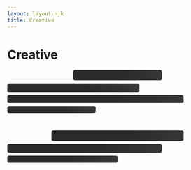 ```yaml
---
layout: layout.njk
title: Creative
---
```


<!-- Add Font Awesome for icons -->
<link rel="stylesheet" href="https://cdnjs.cloudflare.com/ajax/libs/font-awesome/6.4.0/css/all.min.css">

<div contenteditable="true">
    <h1 class="creative-title">Creative</h1>
</div>
<p id="listening-status" class="listening-status skeleton skeleton-text"><i class="fa-solid fa-music"></i>&nbsp;</p>

<!-- Spotify Card -->
<div id="spotify-status" class="spotify-status">
  <div class="spotify-card">
    <div class="album-art-container skeleton skeleton-image">
      <!-- Optional Spotify Canvas. Shown if available -->
      <img id="album-canvas" class="album-canvas" src="" alt="Spotify Canvas" style="display: none;">
      <!-- Album Cover -->
      <img id="album-cover" class="album-cover" src="" alt="Album Art" style="display:none;">
    </div>
    <div class="track-info-container">
      <!-- The track name will be typed out -->
      <div class="track-name skeleton skeleton-text">&nbsp;</div>
      <!-- Additional details fade in -->
      <div class="track-additional hidden skeleton skeleton-text">&nbsp;</div>
      <!-- Time and progress bar -->
      <div id="spotify-time" class="spotify-time skeleton skeleton-text">&nbsp;</div>
      <div id="spotify-progress-container" class="spotify-progress-container">
        <div id="spotify-squares" class="spotify-squares">
          <!-- Cubes will be generated dynamically based on viewport width -->
        </div>
      </div>
    </div>
  </div>
</div>

<!-- Activity Status Heading -->
<p id="activity-status-heading" class="listening-status skeleton skeleton-text" style="margin-top:2.5rem;">&nbsp;</p>

<!-- Activity Card (uses same card as spotify-status for theme compatibility) -->
<!-- Made visible by default, content will be skeleton initially -->
<div id="activity-status" class="spotify-status">
  <div class="spotify-card">
    <div class="album-art-container skeleton skeleton-image">
      <!-- Generic App Icon (for games etc.) -->
      <img id="activity-icon" class="album-cover" src="" alt="App/Game Icon" style="display:none;">
      <!-- VS Code Specific Assets -->
      <img id="activity-vscode-large-image" class="album-cover" src="" alt="VS Code Large Asset" style="display:none; position: relative; z-index: 1;">
      <img id="activity-vscode-small-image" src="" alt="VS Code Small Asset" style="display:none; position: absolute; bottom: -5px; right: -5px; width: 32px; height: 32px; border-radius: 50%; border: 2px solid var(--card-background-color, #181818); z-index: 2; background-color: var(--card-background-color, #181818);">
    </div>
    <div class="track-info-container">
      <div class="track-name skeleton skeleton-text" id="activity-name">&nbsp;</div>
      <div class="track-additional skeleton skeleton-text" id="activity-details" style="display:none;">&nbsp;</div>
      <div class="track-additional skeleton skeleton-text" id="activity-state" style="display:none;">&nbsp;</div>
      <div class="track-additional skeleton skeleton-text" id="activity-large-text" style="display:none;">&nbsp;</div>
      <div class="track-additional skeleton skeleton-text" id="activity-small-text" style="display:none;">&nbsp;</div>
      <div class="spotify-time skeleton skeleton-text" id="activity-time">&nbsp;</div>
    </div>
  </div>
</div>

<style>
/* Hide blinking cursor on link inside track-name */
.track-name a::after {
  content: none;
}

/* Remove default hyperlink outline */
.track-name a {
  text-decoration: none;
  color: inherit;
}

/* Remove old .activity-status/.activity-card styles as we now use spotify-status/spotify-card for both */
.activity-status, .activity-card, .activity-art-container, .activity-icon, .activity-info-container, .activity-heading, .activity-name, .activity-details, .activity-state, .activity-time {
  display: none !important;
}

/* Marquee animation for long text */
.marquee {
  overflow: hidden;
  white-space: nowrap;
  position: relative;
}
.marquee span {
  display: inline-block;
  padding-left: 0;
  animation: marquee 7s linear infinite;
}
@keyframes marquee {
  0% { transform: translateX(0); }
  100% { transform: translateX(-60%); }
}
@keyframes fadeIn {
  from { opacity: 0; transform: translateY(20px);}
  to { opacity: 1; transform: translateY(0);}
}

/* Skeleton Loader Styles */
.skeleton {
  animation: skeleton-loading 1.5s infinite linear;
  background: linear-gradient(90deg, var(--skeleton-base-color, #2a2a2a) 25%, var(--skeleton-shine-color, #3a3a3a) 50%, var(--skeleton-base-color, #2a2a2a) 75%);
  background-size: 200% 100%;
  color: transparent !important; /* Hide text during skeleton loading */
  border-radius: 4px; /* Optional: for text skeletons */
}

.skeleton-text {
  height: 1em; /* Adjust based on typical text height */
  margin-bottom: 0.5em; /* Spacing */
}
.skeleton-text:empty::before {
  content: "\00a0"; /* Non-breaking space to ensure height */
}

.skeleton-image {
  /* Ensure the container itself has the skeleton background */
  /* width and height are already set by .album-art-container */
}

#listening-status.skeleton {
  width: 40%; /* Example width */
  height: 24px; /* Example height */
  margin-left: auto;
  margin-right: auto;
}

/* Spotify Skeleton Specifics */
#spotify-status .album-art-container.skeleton-image {
 /* Uses .album-art-container dimensions */
}
#spotify-status .track-name.skeleton {
  width: 60%;
  height: 20px;
}
#spotify-status .track-additional.skeleton {
  width: 80%;
  height: 18px;
}
#spotify-status #spotify-time.skeleton {
  width: 40%;
  height: 16px;
}

/* Activity Skeleton Specifics */
#activity-status-heading.skeleton {
  width: 60%; /* Example width */
  height: 24px; /* Example height */
  margin-left: auto;
  margin-right: auto;
}

#activity-name.skeleton {
  width: 70%;
  height: 20px;
}
#activity-details.skeleton,
#activity-state.skeleton,
#activity-large-text.skeleton,
#activity-small-text.skeleton {
  width: 90%;
  height: 18px;
}
#activity-time.skeleton {
  width: 50%;
  height: 16px;
}

@keyframes skeleton-loading {
  0% {
    background-position: 200% 0;
  }
  100% {
    background-position: -200% 0;
  }
}
</style>

<script>
// Global variables for progress and track and dynamic cube count
let currentProgress = 0, trackDuration = 0, lastFetchTime = Date.now();
let totalSquares = 20; // default; will be updated dynamically
let lastTrackId = null;

// Create cubes dynamically based on screen size.
function createCubes() {
  const squaresContainer = document.getElementById('spotify-squares');
  squaresContainer.innerHTML = "";
  // For mobile devices (width < 600px), use 10 cubes; otherwise 20.
  totalSquares = window.innerWidth < 600 ? 10 : 20;
  for (let i = 0; i < totalSquares; i++) {
    const span = document.createElement("span");
    span.classList.add("spotify-square");
    squaresContainer.appendChild(span);
  }
}

// Call createCubes on load and on window resize
createCubes();
window.addEventListener("resize", () => {
  createCubes();
});

// Typewriter effect that types out text then calls a callback once done.
function typeWriter(element, text, speed, callback) {
  element.textContent = "";
  let i = 0;
  function type() {
    if (i < text.length) {
      element.textContent += text.charAt(i);
      i++;
      setTimeout(type, speed);
    } else if (callback) {
      callback(text);
    }
  }
  type();
}

// Helper to format milliseconds to mm:ss
function formatTime(ms) {
  const totalSec = Math.floor(ms / 1000);
  const min = Math.floor(totalSec / 60);
  const sec = totalSec % 60;
  return `${min}:${sec.toString().padStart(2, '0')}`;
}

let lastTrackData = null;

async function fetchSpotifyPlayback() {
  const listeningStatusEl = document.getElementById('listening-status');
  const spotifyStatusCardEl = document.getElementById('spotify-status');
  const spotifyAlbumArtContainerEl = spotifyStatusCardEl.querySelector('.album-art-container');
  const spotifyAlbumCoverEl = document.getElementById('album-cover');
  const spotifyTrackNameEl = spotifyStatusCardEl.querySelector('.track-name');
  const spotifyTrackAdditionalEl = spotifyStatusCardEl.querySelector('.track-additional');
  const spotifyTimeEl = document.getElementById('spotify-time');
  const spotifyCanvasEl = document.getElementById('album-canvas');

  const spotifySkeletonElements = [
    listeningStatusEl, 
    spotifyAlbumArtContainerEl, 
    spotifyTrackNameEl, 
    spotifyTrackAdditionalEl, 
    spotifyTimeEl
  ];

  function removeAllSpotifySkeletons() {
    spotifySkeletonElements.forEach(el => el.classList.remove('skeleton', 'skeleton-text', 'skeleton-image'));
    // Ensure specific image skeletons are also cleared if they have specific classes
    spotifyAlbumArtContainerEl.classList.remove('skeleton-image');
    spotifyAlbumCoverEl.style.display = 'none'; // Hide actual image until src is set
    spotifyCanvasEl.style.display = 'none';
  }

  try {
    const response = await fetch('/.netlify/functions/spotify');
    let data = null;

    if (response.status === 204 || !response.ok) {
      console.error("No current track or error. Using last track data if available.");
      data = { is_playing: false, progress_ms: lastTrackData ? lastTrackData.progress_ms : 0, item: null };
    } else {
      data = await response.json();
    }
    
    removeAllSpotifySkeletons(); // Remove skeletons as we are about to process data

    if (!data.item && lastTrackData) {
      data.item = lastTrackData.item;
      data.progress_ms = lastTrackData.progress_ms;
      data.is_playing = false; // If restoring last track, assume it's not currently playing live
    } else if (data.item) {
      lastTrackData = { item: data.item, progress_ms: data.progress_ms };
    }
    
    if (!data.item) {
      listeningStatusEl.innerHTML = `<i class="fa-solid fa-music"></i> Not currently listening`;
      spotifyStatusCardEl.style.display = 'none'; // Hide the card if no track info
      return;
    }
    
    spotifyStatusCardEl.style.display = ''; // Ensure card is visible

    if (!data.is_playing) {
      listeningStatusEl.innerHTML = `<i class="fa-solid fa-music"></i> I was listening to:`;
      spotifyStatusCardEl.classList.add('paused');
    } else {
      listeningStatusEl.innerHTML = `<i class="fa-solid fa-music"></i> I'm listening to:`;
      spotifyStatusCardEl.classList.remove('paused');
    }
    
    if (data.item.id !== lastTrackId) {
      lastTrackId = data.item.id;
      spotifyAlbumCoverEl.classList.add('song-change');
      setTimeout(() => spotifyAlbumCoverEl.classList.remove('song-change'), 1000);
      
      typeWriter(spotifyTrackNameEl, data.item.name, 60, (finalText) => {
        spotifyTrackNameEl.innerHTML = `<a href="${data.item.external_urls.spotify}" target="_blank">${finalText}</a>`;
      });
      
      const artistHtml = data.item.artists
            .map(artist => `<a href="${artist.external_urls.spotify}" target="_blank"><i class="fa-solid fa-user"></i> ${artist.name}</a>`)
            .join(', ');
      spotifyTrackAdditionalEl.innerHTML = `<i class="fa-solid fa-compact-disc"></i> <em>${data.item.album.name}</em> &mdash; ${artistHtml}`;
      spotifyTrackAdditionalEl.classList.remove('hidden');
      void spotifyTrackAdditionalEl.offsetWidth; 
      spotifyTrackAdditionalEl.classList.add('fade-in');
    }
    
    currentProgress = data.progress_ms;
    trackDuration = data.item.duration_ms;
    lastFetchTime = Date.now();
    
    const albumCoverUrl = (data.item.album.images && data.item.album.images.length) 
                          ? data.item.album.images[0].url : '';
    if (albumCoverUrl) {
      spotifyAlbumCoverEl.src = albumCoverUrl;
      spotifyAlbumCoverEl.style.display = 'block';
    } else {
      spotifyAlbumCoverEl.style.display = 'none';
    }
    
    const canvasUrl = data.item.canvas_url || '';
    if (canvasUrl) {
      spotifyCanvasEl.src = canvasUrl;
      spotifyCanvasEl.style.display = 'block';
    } else {
      spotifyCanvasEl.style.display = 'none';
    }
    
  } catch (error) {
    console.error("Error fetching Spotify playback:", error);
    removeAllSpotifySkeletons();
    listeningStatusEl.textContent = "Error loading Spotify status.";
    spotifyStatusCardEl.style.display = 'none';
  }
}

// Update the progress bar based on song progress.
function updateProgressBar() {
  if (trackDuration > 0) {
    const spotifyStatusEl = document.getElementById('spotify-status');
    const isPaused = spotifyStatusEl.classList.contains('paused');
    let updatedProgress = currentProgress;
    if (!isPaused) {
      const elapsed = Date.now() - lastFetchTime;
      updatedProgress = Math.min(currentProgress + elapsed, trackDuration);
    }
    const percent = (updatedProgress / trackDuration) * 100;
    const squaresToFill = Math.floor((percent / 100) * totalSquares);
    const squares = document.querySelectorAll('.spotify-square');
    
    squares.forEach((sq, idx) => {
      if (idx < squaresToFill) {
        sq.classList.add('filled');
      } else {
        sq.classList.remove('filled');
      }
    });
    document.getElementById('spotify-time').textContent =
      `${formatTime(updatedProgress)} / ${formatTime(trackDuration)}`;
  }
}

// --- Activity Card Logic ---
async function fetchActivityStatus() {
  const headingEl = document.getElementById('activity-status-heading');
  const card = document.getElementById('activity-status');
  const albumArtContainer = card.querySelector('.album-art-container');
  
  // Image elements
  const iconEl = document.getElementById('activity-icon');
  const vscodeLargeImgEl = document.getElementById('activity-vscode-large-image');
  const vscodeSmallImgEl = document.getElementById('activity-vscode-small-image');

  const nameEl = document.getElementById('activity-name');
  const detailsEl = document.getElementById('activity-details');
  const stateEl = document.getElementById('activity-state');
  const largeTextEl = document.getElementById('activity-large-text');
  const smallTextEl = document.getElementById('activity-small-text');
  const timeEl = document.getElementById('activity-time');

  const skeletonElements = [headingEl, nameEl, detailsEl, stateEl, largeTextEl, smallTextEl, timeEl, albumArtContainer];

  // Helper to set text and visibility for an element
  function setTextContentAndVisibility(element, text, isSkeletonTarget = true) {
    if (text) {
      element.innerHTML = text; 
      element.style.display = "";
      if (isSkeletonTarget) element.classList.remove('skeleton', 'skeleton-text');
      element.classList.remove('hidden');
      void element.offsetWidth; 
      element.classList.add('fade-in');
    } else {
      element.innerHTML = "";
      element.style.display = "none";
      if (isSkeletonTarget) element.classList.remove('skeleton', 'skeleton-text');
      element.classList.remove('fade-in');
      element.classList.add('hidden');
    }
  }
  
  function removeAllSkeletons() {
      skeletonElements.forEach(el => el.classList.remove('skeleton', 'skeleton-text', 'skeleton-image'));
      // Ensure specific image skeletons are also cleared if they have specific classes
      albumArtContainer.classList.remove('skeleton-image');
  }

  try {
    const res = await fetch('/.netlify/functions/activities');
    
    if (!res.ok) {
      removeAllSkeletons();
      headingEl.style.display = "none";
      card.style.display = "none";
      return;
    }
    const data = await res.json(); 
    if (!data || !data.activity) {
      removeAllSkeletons();
      headingEl.style.display = "none";
      card.style.display = "none";
      return;
    }

    removeAllSkeletons(); // Remove skeletons once data is ready to be processed
    card.style.display = ""; // Ensure card is visible if it was hidden

    const act = data.activity;
    const fromCache = data.from_cache; 

    setTextContentAndVisibility(nameEl, act.name || ""); 

    const currentPrefix = fromCache ? "was" : "am currently";

    // Hide all image elements initially, they will be shown based on logic
    iconEl.style.display = "none";
    vscodeLargeImgEl.style.display = "none";
    vscodeSmallImgEl.style.display = "none";
    albumArtContainer.classList.remove('skeleton-image'); // Clear skeleton from image container

    if (act.name === "Visual Studio Code") {
      setTextContentAndVisibility(headingEl, `🧑‍💻 I ${currentPrefix} working on:`);
      setTextContentAndVisibility(detailsEl, act.details);
      setTextContentAndVisibility(stateEl, act.state);
      setTextContentAndVisibility(largeTextEl, act.large_text ? `<i class="fa-solid fa-file-code"></i> ${act.large_text}` : "");
      setTextContentAndVisibility(smallTextEl, act.small_text ? `<i class="fa-brands fa-vscode"></i> ${act.small_text}` : "");

      if (act.application_id && act.large_text_asset_key && act.small_text_asset_key) { 
        vscodeLargeImgEl.src = `https://cdn.discordapp.com/app-assets/${act.application_id}/${act.large_text_asset_key}.png?size=128`;
        vscodeLargeImgEl.style.display = "";
        vscodeSmallImgEl.src = `https://cdn.discordapp.com/app-assets/${act.application_id}/${act.small_text_asset_key}.png?size=64`;
        vscodeSmallImgEl.style.display = "";
      } else if (act.application_id) { 
        iconEl.src = `https://dcdn.dstn.to/app-icons/${act.application_id}.png?size=128`;
        iconEl.style.display = "";
      } else { 
         iconEl.src = "https://cdn.discordapp.com/app-icons/383226320970055681/1359299016025964687.png?size=128"; 
         iconEl.style.display = "";
      }

    } else { // Game or other activity
      setTextContentAndVisibility(headingEl, `🎮 I ${currentPrefix} playing:`);
      setTextContentAndVisibility(detailsEl, null); 
      setTextContentAndVisibility(stateEl, null);
      setTextContentAndVisibility(largeTextEl, null);
      setTextContentAndVisibility(smallTextEl, null);

      if (act.application_id) {
        iconEl.src = `https://dcdn.dstn.to/app-icons/${act.application_id}.png?size=128`;
      } else {
        iconEl.src = "https://cdn.discordapp.com/app-icons/1364888648839073802/16d6294a8486c2fcdede9703ee0e737a.webp?size=128"; 
      }
      iconEl.style.display = "";
      iconEl.onerror = function() {
        iconEl.src = "https://cdn.discordapp.com/app-icons/1364888648839073802/16d6294a8486c2fcdede9703ee0e737a.webp?size=128"; 
        this.onerror=null; // prevent infinite loop if fallback also fails
      };
    }
    
    headingEl.style.display = "";

    if (act.start) {
      const startTime = typeof act.start === 'string' ? parseInt(act.start, 10) : act.start;
      if (!isNaN(startTime) && startTime > 0) { 
        setTextContentAndVisibility(timeEl, (fromCache ? "Last active: " : "Started ") + timeAgo(new Date(startTime)));
      } else {
        setTextContentAndVisibility(timeEl, null);
      }
    } else {
      setTextContentAndVisibility(timeEl, null);
    }
     // Ensure the main card is visible
  } catch (err) {
    console.error("Error fetching activity status:", err);
    removeAllSkeletons();
    headingEl.style.display = "none";
    card.style.display = "none";
  }
}

// Helper: Marquee if text is long
function setMarquee(el, text) {
  if (!text) {
    el.innerHTML = "";
    el.style.display = "none";
    return;
  }
  el.style.display = "";
  if (text.length > 24) {
    el.innerHTML = `<span>${text}</span>`;
    el.classList.add("marquee");
  } else {
    el.textContent = text;
    el.classList.remove("marquee");
  }
}

// Helper: Time ago formatting
function timeAgo(date) {
  const now = new Date();
  const diff = Math.floor((now - date) / 1000);
  if (diff < 60) return `${diff} seconds ago`;
  if (diff < 3600) return `${Math.floor(diff/60)} minutes ago`;
  if (diff < 86400) return `${Math.floor(diff/3600)} hours ago`;
  return date.toLocaleString();
}

// Initial fetch and periodic update
fetchActivityStatus();
setInterval(fetchActivityStatus, 10000);

// Initial fetch and periodic update
fetchSpotifyPlayback();
setInterval(fetchSpotifyPlayback, 3000);
setInterval(updateProgressBar, 1000);
</script>